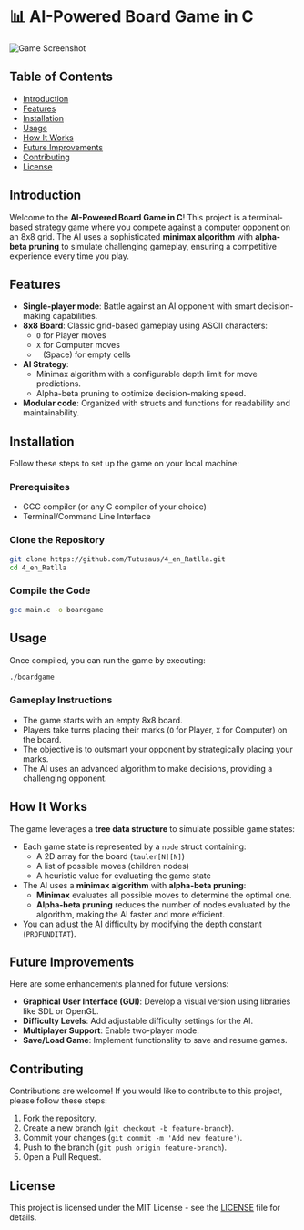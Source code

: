 
# 📊 AI-Powered Board Game in C

![Game Screenshot](https://via.placeholder.com/800x400?text=Game+Screenshot) <!-- Replace with an actual screenshot if available -->

## Table of Contents
- [Introduction](#introduction)
- [Features](#features)
- [Installation](#installation)
- [Usage](#usage)
- [How It Works](#how-it-works)
- [Future Improvements](#future-improvements)
- [Contributing](#contributing)
- [License](#license)

## Introduction
Welcome to the **AI-Powered Board Game in C**! This project is a terminal-based strategy game where you compete against a computer opponent on an 8x8 grid. The AI uses a sophisticated **minimax algorithm** with **alpha-beta pruning** to simulate challenging gameplay, ensuring a competitive experience every time you play.

## Features
- **Single-player mode**: Battle against an AI opponent with smart decision-making capabilities.
- **8x8 Board**: Classic grid-based gameplay using ASCII characters:
  - `O` for Player moves
  - `X` for Computer moves
  - ` ` (Space) for empty cells
- **AI Strategy**:
  - Minimax algorithm with a configurable depth limit for move predictions.
  - Alpha-beta pruning to optimize decision-making speed.
- **Modular code**: Organized with structs and functions for readability and maintainability.

## Installation
Follow these steps to set up the game on your local machine:

### Prerequisites
- GCC compiler (or any C compiler of your choice)
- Terminal/Command Line Interface

### Clone the Repository
```bash
git clone https://github.com/Tutusaus/4_en_Ratlla.git
cd 4_en_Ratlla
```

### Compile the Code
```bash
gcc main.c -o boardgame
```

## Usage
Once compiled, you can run the game by executing:

```bash
./boardgame
```

### Gameplay Instructions
- The game starts with an empty 8x8 board.
- Players take turns placing their marks (`O` for Player, `X` for Computer) on the board.
- The objective is to outsmart your opponent by strategically placing your marks.
- The AI uses an advanced algorithm to make decisions, providing a challenging opponent.

## How It Works
The game leverages a **tree data structure** to simulate possible game states:
- Each game state is represented by a `node` struct containing:
  - A 2D array for the board (`tauler[N][N]`)
  - A list of possible moves (children nodes)
  - A heuristic value for evaluating the game state
- The AI uses a **minimax algorithm** with **alpha-beta pruning**:
  - **Minimax** evaluates all possible moves to determine the optimal one.
  - **Alpha-beta pruning** reduces the number of nodes evaluated by the algorithm, making the AI faster and more efficient.
- You can adjust the AI difficulty by modifying the depth constant (`PROFUNDITAT`).

## Future Improvements
Here are some enhancements planned for future versions:
- **Graphical User Interface (GUI)**: Develop a visual version using libraries like SDL or OpenGL.
- **Difficulty Levels**: Add adjustable difficulty settings for the AI.
- **Multiplayer Support**: Enable two-player mode.
- **Save/Load Game**: Implement functionality to save and resume games.

## Contributing
Contributions are welcome! If you would like to contribute to this project, please follow these steps:
1. Fork the repository.
2. Create a new branch (`git checkout -b feature-branch`).
3. Commit your changes (`git commit -m 'Add new feature'`).
4. Push to the branch (`git push origin feature-branch`).
5. Open a Pull Request.

## License
This project is licensed under the MIT License - see the [LICENSE](LICENSE) file for details.
